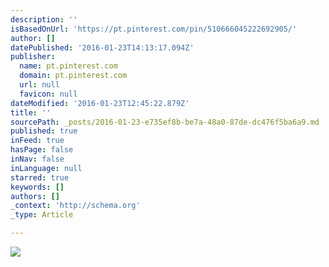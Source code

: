 ```yaml
---
description: ''
isBasedOnUrl: 'https://pt.pinterest.com/pin/510666045222692905/'
author: []
datePublished: '2016-01-23T14:13:17.094Z'
publisher:
  name: pt.pinterest.com
  domain: pt.pinterest.com
  url: null
  favicon: null
dateModified: '2016-01-23T12:45:22.879Z'
title: ''
sourcePath: _posts/2016-01-23-e735ef8b-be7a-48a0-87de-dc476f5ba6a9.md
published: true
inFeed: true
hasPage: false
inNav: false
inLanguage: null
starred: true
keywords: []
authors: []
_context: 'http://schema.org'
_type: Article

---
```

![](https://s-media-cache-ak0.pinimg.com/736x/1f/87/13/1f87139680f2ace9f806aa756c711f46.jpg)